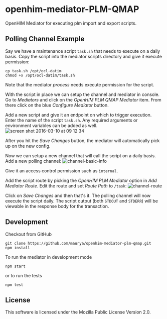 
# openhim-mediator-PLM-QMAP
OpenHIM Mediator for executing plm import and export scripts.

## Polling Channel Example
Say we have a maintenance script `task.sh` that needs to execute on a daily basis. Copy the script into the mediator scripts directory and give it execute permission:
```
cp task.sh /opt/ocl-datim
chmod +x /opt/ocl-datim/task.sh
```
Note that the mediator *process* needs execute permission for the script.

With the script in place we can setup the channel and mediator in console. Go to *Mediators* and click on the *OpenHIM PLM QMAP Mediator* item. From there click on the blue *Configure Mediator* button.

Add a new script and give it an endpoint on which to trigger execution. Enter the name of the script `task.sh`. Any required arguments or environment variables can be added as well.
![screen shot 2016-03-10 at 09 12 34](https://cloud.githubusercontent.com/assets/1872071/13662056/4ab49908-e6a0-11e5-90d3-bb10298bf95b.png)

After you hit the *Save Changes* button, the mediator will automatically pick up on the new config.

Now we can setup a new channel that will call the script on a daily basis. Add a new polling channel:
![channel-basic-info](https://cloud.githubusercontent.com/assets/1872071/13661621/f0066d2c-e69c-11e5-9e8c-b7b7ad5c15b8.png)

Give it an access control permission such as `internal`.

Add the script route by picking the *OpenHIM PLM Mediator* option in *Add Mediator Route*. Edit the route and set *Route Path* to `/task`:
![channel-route](https://cloud.githubusercontent.com/assets/1872071/13661539/0907ab20-e69c-11e5-807a-d82ac6339dc1.png)

Click on *Save Changes* and then that's it. The polling channel will now execute the script daily. The script output (both `STDOUT` and `STDERR`) will be viewable in the response body for the transaction.

## Development
Checkout from GitHub
```
git clone https://github.com/maurya/openhim-mediator-plm-qmap.git
npm install
```
To run the mediator in development mode
```
npm start
```
or to run the tests
```
npm test
```

## License
This software is licensed under the Mozilla Public License Version 2.0.

